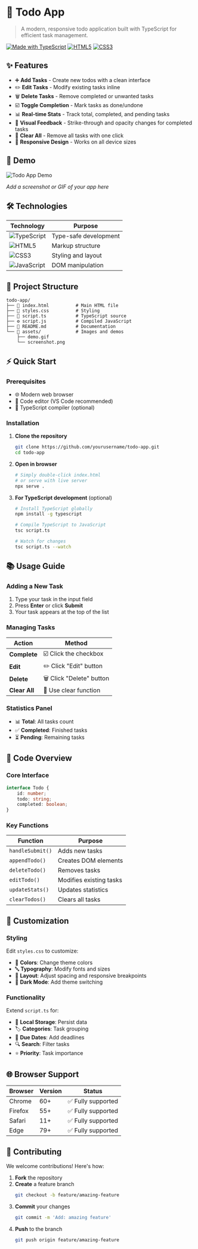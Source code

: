 # 📝 Todo App

> A modern, responsive todo application built with TypeScript for efficient task management.

[![Made with TypeScript](https://img.shields.io/badge/Made%20with-TypeScript-blue.svg)](https://www.typescriptlang.org/)
[![HTML5](https://img.shields.io/badge/HTML-5-orange.svg)](https://developer.mozilla.org/en-US/docs/Web/Guide/HTML/HTML5)
[![CSS3](https://img.shields.io/badge/CSS-3-blue.svg)](https://developer.mozilla.org/en-US/docs/Web/CSS)

## ✨ Features

- ➕ **Add Tasks** - Create new todos with a clean interface
- ✏️ **Edit Tasks** - Modify existing tasks inline
- 🗑️ **Delete Tasks** - Remove completed or unwanted tasks
- ☑️ **Toggle Completion** - Mark tasks as done/undone
- 📊 **Real-time Stats** - Track total, completed, and pending tasks
- 🎨 **Visual Feedback** - Strike-through and opacity changes for completed tasks
- 🧹 **Clear All** - Remove all tasks with one click
- 📱 **Responsive Design** - Works on all device sizes

## 🚀 Demo

![Todo App Demo](./demo.gif)

*Add a screenshot or GIF of your app here*

## 🛠️ Technologies

| Technology | Purpose |
|------------|---------|
| ![TypeScript](https://img.shields.io/badge/TypeScript-007ACC?style=flat&logo=typescript&logoColor=white) | Type-safe development |
| ![HTML5](https://img.shields.io/badge/HTML5-E34F26?style=flat&logo=html5&logoColor=white) | Markup structure |
| ![CSS3](https://img.shields.io/badge/CSS3-1572B6?style=flat&logo=css3&logoColor=white) | Styling and layout |
| ![JavaScript](https://img.shields.io/badge/JavaScript-F7DF1E?style=flat&logo=javascript&logoColor=black) | DOM manipulation |

## 📁 Project Structure

```
todo-app/
├── 📄 index.html          # Main HTML file
├── 🎨 styles.css          # Styling
├── 📝 script.ts           # TypeScript source
├── ⚙️ script.js           # Compiled JavaScript
├── 📖 README.md           # Documentation
└── 📸 assets/             # Images and demos
    ├── demo.gif
    └── screenshot.png
```

## ⚡ Quick Start

### Prerequisites

- 🌐 Modern web browser
- 📝 Code editor (VS Code recommended)
- 🔧 TypeScript compiler (optional)

### Installation

1. **Clone the repository**
   ```bash
   git clone https://github.com/yourusername/todo-app.git
   cd todo-app
   ```

2. **Open in browser**
   ```bash
   # Simply double-click index.html
   # or serve with live server
   npx serve .
   ```

3. **For TypeScript development** (optional)
   ```bash
   # Install TypeScript globally
   npm install -g typescript
   
   # Compile TypeScript to JavaScript
   tsc script.ts
   
   # Watch for changes
   tsc script.ts --watch
   ```

## 📚 Usage Guide

### Adding a New Task
1. Type your task in the input field
2. Press **Enter** or click **Submit**
3. Your task appears at the top of the list

### Managing Tasks
| Action | Method |
|--------|---------|
| **Complete** | ☑️ Click the checkbox |
| **Edit** | ✏️ Click "Edit" button |
| **Delete** | 🗑️ Click "Delete" button |
| **Clear All** | 🧹 Use clear function |

### Statistics Panel
- 📊 **Total**: All tasks count
- ✅ **Completed**: Finished tasks
- ⏳ **Pending**: Remaining tasks

## 🔧 Code Overview

### Core Interface
```typescript
interface Todo {
    id: number;
    todo: string;
    completed: boolean;
}
```

### Key Functions
| Function | Purpose |
|----------|---------|
| `handleSubmit()` | Adds new tasks |
| `appendTodo()` | Creates DOM elements |
| `deleteTodo()` | Removes tasks |
| `editTodo()` | Modifies existing tasks |
| `updateStats()` | Updates statistics |
| `clearTodos()` | Clears all tasks |

## 🎨 Customization

### Styling
Edit `styles.css` to customize:
- 🎨 **Colors**: Change theme colors
- 🔤 **Typography**: Modify fonts and sizes
- 📱 **Layout**: Adjust spacing and responsive breakpoints
- 🌙 **Dark Mode**: Add theme switching

### Functionality
Extend `script.ts` for:
- 💾 **Local Storage**: Persist data
- 🏷️ **Categories**: Task grouping
- 📅 **Due Dates**: Add deadlines
- 🔍 **Search**: Filter tasks
- ⭐ **Priority**: Task importance

## 🌐 Browser Support

| Browser | Version | Status |
|---------|---------|--------|
| Chrome | 60+ | ✅ Fully supported |
| Firefox | 55+ | ✅ Fully supported |
| Safari | 11+ | ✅ Fully supported |
| Edge | 79+ | ✅ Fully supported |

## 🤝 Contributing

We welcome contributions! Here's how:

1. **Fork** the repository
2. **Create** a feature branch
   ```bash
   git checkout -b feature/amazing-feature
   ```
3. **Commit** your changes
   ```bash
   git commit -m 'Add: amazing feature'
   ```
4. **Push** to the branch
   ```bash
   git push origin feature/amazing-feature
   ```
